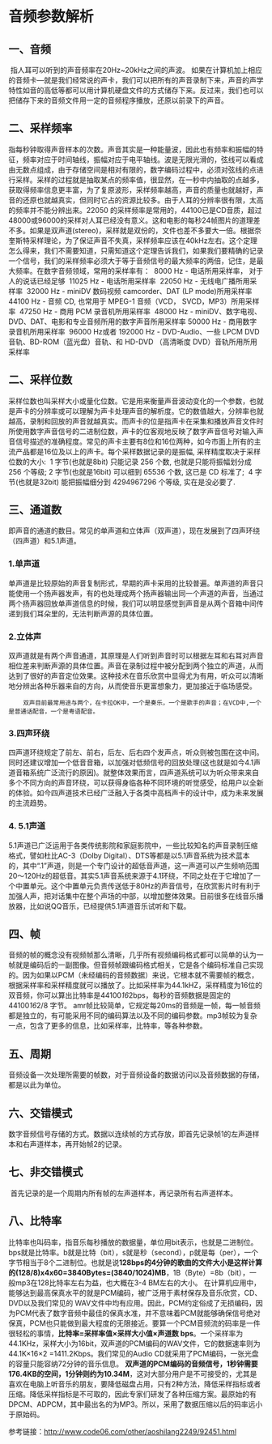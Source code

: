 # 音频参数解析

## 一、音频

​        指人耳可以听到的声音频率在20Hz~20kHz之间的声波。
​        如果在计算机加上相应的音频卡—就是我们经常说的声卡，我们可以把所有的声音录制下来，声音的声学特性如音的高低等都可以用计算机硬盘文件的方式储存下来。反过来，我们也可以把储存下来的音频文件用一定的音频程序播放，还原以前录下的声音。

## 二、采样频率

​        指每秒钟取得声音样本的次数。声音其实是一种能量波，因此也有频率和振幅的特征，频率对应于时间轴线，振幅对应于电平轴线。波是无限光滑的，弦线可以看成由无数点组成，由于存储空间是相对有限的，数字编码过程中，必须对弦线的点进行采样。
​        采样的过程就是抽取某点的频率值，很显然，在一秒中内抽取的点越多，获取得频率信息更丰富，为了复原波形，采样频率越高，声音的质量也就越好，声音的还原也就越真实，但同时它占的资源比较多。由于人耳的分辨率很有限，太高的频率并不能分辨出来。22050 的采样频率是常用的，44100已是CD音质，超过48000或96000的采样对人耳已经没有意义。这和电影的每秒24帧图片的道理差不多。如果是双声道(stereo)，采样就是双份的，文件也差不多要大一倍。
​        根据奈奎斯特采样理论，为了保证声音不失真，采样频率应该在40kHz左右。这个定理怎么得来，我们不需要知道，只需知道这个定理告诉我们，如果我们要精确的记录一个信号，我们的采样频率必须大于等于音频信号的最大频率的两倍，记住，是最大频率。
​        在数字音频领域，常用的采样率有：
​        8000 Hz - 电话所用采样率， 对于人的说话已经足够
​        11025 Hz - 电话所用采样率
​        22050 Hz - 无线电广播所用采样率
​        32000 Hz - miniDV 数码视频 camcorder、DAT (LP mode)所用采样率
​        44100 Hz - 音频 CD, 也常用于 MPEG-1 音频（VCD， SVCD，MP3）所用采样率
​        47250 Hz - 商用 PCM 录音机所用采样率
​        48000 Hz - miniDV、数字电视、DVD、DAT、电影和专业音频所用的数字声音所用采样率
​        50000 Hz - 商用数字录音机所用采样率
​        96000 Hz或者 192000 Hz - DVD-Audio、一些 LPCM DVD 音轨、BD-ROM（蓝光盘）音轨、和 HD-DVD （高清晰度 DVD）音轨所用所用采样率

## 二、采样位数

​        采样位数也叫采样大小或量化位数。它是用来衡量声音波动变化的一个参数，也就是声卡的分辨率或可以理解为声卡处理声音的解析度。它的数值越大，分辨率也就越高，录制和回放的声音就越真实。而声卡的位是指声卡在采集和播放声音文件时所使用数字声音信号的二进制位数，声卡的位客观地反映了数字声音信号对输入声音信号描述的准确程度。常见的声卡主要有8位和16位两种，如今市面上所有的主流产品都是16位及以上的声卡。
​        每个采样数据记录的是振幅, 采样精度取决于采样位数的大小:
​        1 字节(也就是8bit) 只能记录 256 个数, 也就是只能将振幅划分成 256 个等级;
​        2 字节(也就是16bit) 可以细到 65536 个数, 这已是 CD 标准了;
​        4 字节(也就是32bit) 能把振幅细分到 4294967296 个等级, 实在是没必要了.

## 三、通道数

​        即声音的通道的数目。常见的单声道和立体声（双声道），现在发展到了四声环绕（四声道）和5.1声道。

### 1.单声道

​        单声道是比较原始的声音复制形式，早期的声卡采用的比较普遍。单声道的声音只能使用一个扬声器发声，有的也处理成两个扬声器输出同一个声道的声音，当通过两个扬声器回放单声道信息的时候，我们可以明显感觉到声音是从两个音箱中间传递到我们耳朵里的，无法判断声源的具体位置。

### 2.立体声

​        双声道就是有两个声音通道，其原理是人们听到声音时可以根据左耳和右耳对声音相位差来判断声源的具体位置。声音在录制过程中被分配到两个独立的声道，从而达到了很好的声音定位效果。这种技术在音乐欣赏中显得尤为有用，听众可以清晰地分辨出各种乐器来自的方向，从而使音乐更富想象力，更加接近于临场感受。

        双声目前最常用途与两个，在卡拉OK中，一个是奏乐，一个是歌手的声音；在VCD中,一个是普通话配音，一个是粤语配音。

### 3.四声环绕

​        四声道环绕规定了前左、前右，后左、后右四个发声点，听众则被包围在这中间。同时还建议增加一个低音音箱，以加强对低频信号的回放处理(这也就是如今4.1声道音箱系统广泛流行的原因)。就整体效果而言，四声道系统可以为听众带来来自多个不同方向的声音环绕，可以获得身临各种不同环境的听觉感受，给用户以全新的体验。如今四声道技术已经广泛融入于各类中高档声卡的设计中，成为未来发展的主流趋势。

### 4. 5.1声道

​        5.1声道已广泛运用于各类传统影院和家庭影院中，一些比较知名的声音录制压缩格式，譬如杜比AC-3（Dolby Digital）、DTS等都是以5.1声音系统为技术蓝本的，其中“.1”声道，则是一个专门设计的超低音声道，这一声道可以产生频响范围20～120Hz的超低音。其实5.1声音系统来源于4.1环绕，不同之处在于它增加了一个中置单元。这个中置单元负责传送低于80Hz的声音信号，在欣赏影片时有利于加强人声，把对话集中在整个声场的中部，以增加整体效果。
​        目前很多在线音乐播放器，比如说QQ音乐，已经提供5.1声道音乐试听和下载。

## 四、帧

​        音频的帧的概念没有视频帧那么清晰，几乎所有视频编码格式都可以简单的认为一帧就是编码后的一副图像。但音频帧跟编码格式相关，它是各个编码标准自己实现的。因为如果以PCM（未经编码的音频数据）来说，它根本就不需要帧的概念，根据采样率和采样精度就可以播放了。比如采样率为44.1kHZ，采样精度为16位的双音频，你可以算出比特率是44100*16*2bps，每秒的音频数据是固定的44100*16*2/8 字节。
​        amr帧比较简单，它规定每20ms的音频是一帧，每一帧音频都是独立的，有可能采用不同的编码算法以及不同的编码参数。
​        mp3帧较为复杂一点，包含了更多的信息，比如采样率，比特率，等各种参数。

## 五、周期

​        音频设备一次处理所需要的帧数，对于音频设备的数据访问以及音频数据的存储，都是以此为单位。

## 六、交错模式

​        数字音频信号存储的方式。数据以连续帧的方式存放，即首先记录帧1的左声道样本和右声道样本，再开始帧2的记录。

## 七、非交错模式

​        首先记录的是一个周期内所有帧的左声道样本，再记录所有右声道样本。

## 八、比特率

​        比特率也叫码率，指音乐每秒播放的数据量，单位用bit表示，也就是二进制位。 bps就是比特率。b就是比特（bit），s就是秒（second），p就是每（per），一个字节相当于8个二进制位。也就是说**128bps的4分钟的歌曲的文件大小是这样计算的(128/8)x4x60=3840Bytes=(3840/1024)MB**，1B（Byte）=8b（bit），一般mp3在128比特率左右为益，也大概在3-4 BM左右的大小。
​        在计算机应用中，能够达到最高保真水平的就是PCM编码，被广泛用于素材保存及音乐欣赏，CD、DVD以及我们常见的 WAV文件中均有应用。因此，PCM约定俗成了无损编码，因为PCM代表了数字音频中最佳的保真水准，并不意味着PCM就能够确保信号绝对保真，PCM也只能做到最大程度的无限接近。
​        要算一个PCM音频流的码率是一件很轻松的事情，**比特率=采样率值×采样大小值×声道数 bps**。一个采样率为44.1KHz，采样大小为16bit，双声道的PCM编码的WAV文件，它的数据速率则为 44.1K×16×2 =1411.2Kbps。我们常见的Audio CD就采用了PCM编码，一张光盘的容量只能容纳72分钟的音乐信息。
​        **双声道的PCM编码的音频信号，1秒钟需要176.4KB的空间，1分钟则约为10.34M**，这对大部分用户是不可接受的，尤其是喜欢在电脑上听音乐的朋友，要降低磁盘占用，只有2种方法，降低采样指标或者压缩。降低采样指标是不可取的，因此专家们研发了各种压缩方案。最原始的有DPCM、ADPCM，其中最出名的为MP3。所以，采用了数据压缩以后的码率远小于原始码。



参考链接：http://www.code06.com/other/aoshilang2249/92451.html
